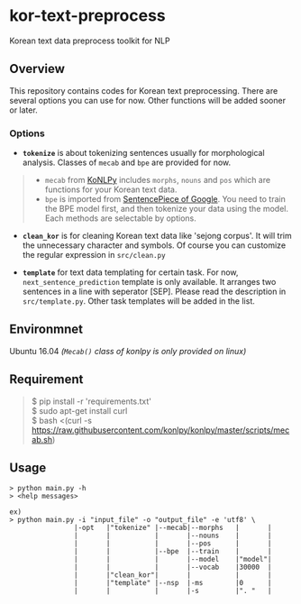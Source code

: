# kor-text-preprocess
Korean text data preprocess toolkit for NLP

## Overview
This repository contains codes for Korean text preprocessing. There are several options you can use for now. Other functions will be added sooner or later.

### Options

* **`tokenize`** is about tokenizing sentences usually for morphological analysis. Classes of `mecab` and `bpe` are provided for now. 
> * `mecab` from [KoNLPy](http://konlpy.org/en/latest/) includes `morphs`, `nouns` and `pos` which are functions for your Korean text data. 
> * `bpe` is imported from [SentencePiece of Google](https://github.com/google/sentencepiece). You need to train the BPE model first, and then tokenize your data using the model. 
Each methods are selectable by options.

* **`clean_kor`** is for cleaning Korean text data like 'sejong corpus'. It will trim the unnecessary character and symbols. Of course you can customize the regular expression in `src/clean.py`

* **`template`** for text data templating for certain task. For now, `next_sentence_prediction` template is only available. It arranges two sentences in a line with seperator [SEP]. Please read the description in `src/template.py`. Other task templates will be added in the list. 

## Environmnet
Ubuntu 16.04 _(`Mecab()` class of konlpy is only provided on linux)_

## Requirement
> $ pip install -r 'requirements.txt' <br>
> $ sudo apt-get install curl <br>
> $ bash <(curl -s https://raw.githubusercontent.com/konlpy/konlpy/master/scripts/mecab.sh)

## Usage
```
> python main.py -h
> <help messages>

ex)
> python main.py -i "input_file" -o "output_file" -e 'utf8' \
                |-opt   |"tokenize" |--mecab|--morphs   |       |
                |       |           |       |--nouns    |       |
                |       |           |       |--pos      |       |
                |       |           |--bpe  |--train    |       | 
                |       |           |       |--model    |"model"|
                |       |           |       |--vocab    |30000  |
                |       |"clean_kor"|       |           |       |
                |       |"template" |--nsp  |-ms        |0      |
                |       |           |       |-s         |". "   |
```                                                            

